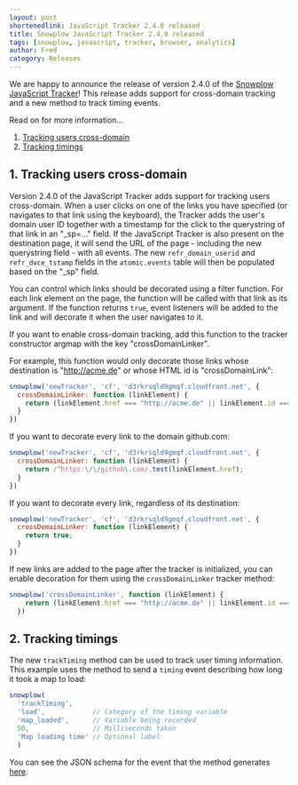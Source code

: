 ```yaml
---
layout: post
shortenedlink: JavaScript Tracker 2.4.0 released
title: Snowplow JavaScript Tracker 2.4.0 released
tags: [snowplow, javascript, tracker, browser, analytics]
author: Fred
category: Releases
---
```


We are happy to announce the release of version 2.4.0 of the [Snowplow JavaScript Tracker][release-240]! This release adds support for cross-domain tracking and a new method to track timing events.

Read on for more information...

1. [Tracking users cross-domain](/blog/2015/xx/xx/snowplow-javascript-tracker-2.4.0-released/#cross-domain)
1. [Tracking timings](/blog/2015/xx/xx/snowplow-javascript-tracker-2.4.0-released/#timing)

<!--more-->

<h2><a name="cross-domain">1. Tracking users cross-domain</a></h2>

Version 2.4.0 of the JavaScript Tracker adds support for tracking users cross-domain. When a user clicks on one of the links you have specified (or navigates to that link using the keyboard), the Tracker adds the user's domain user ID together with a timestamp for the click to the querystring of that link in an "_sp=..." field. If the JavaScript Tracker is also present on the destination page, it will send the URL of the page - including the new querystring field - with all events. The new `refr_domain_userid` and `refr_dvce_tstamp` fields in the `atomic.events` table will then be populated based on the "_sp" field.

You can control which links should be decorated using a filter function. For each link element on the page, the function will be called with that link as its argument. If the function returns `true`, event listeners will be added to the link and will decorate it when the user navigates to it.

If you want to enable cross-domain tracking, add this function to the tracker constructor argmap with the key "crossDomainLinker".

 For example, this function would only decorate those links whose destination is "http://acme.de" or whose HTML id is "crossDomainLink":

```javascript
snowplow('newTracker', 'cf', 'd3rkrsqld9gmqf.cloudfront.net', {
  crossDomainLinker: function (linkElement) {
    return (linkElement.href === "http://acme.de" || linkElement.id === "crossDomainLink");
  }
})
```

If you want to decorate every link to the domain github.com:

```javascript
snowplow('newTracker', 'cf', 'd3rkrsqld9gmqf.cloudfront.net', {
  crossDomainLinker: function (linkElement) {
    return /^https:\/\/github\.com/.test(linkElement.href);
  }
})
```

If you want to decorate every link, regardless of its destination:

```javascript
snowplow('newTracker', 'cf', 'd3rkrsqld9gmqf.cloudfront.net', {
  crossDomainLinker: function (linkElement) {
    return true;
  }
})
```

If new links are added to the page after the tracker is initialized, you can enable decoration for them using the `crossDomainLinker` tracker method:

```javascript
snowplow('crossDomainLinker', function (linkElement) {
    return (linkElement.href === "http://acme.de" || linkElement.id === "crossDomainLink");
  })
```

<h2><a name="timing">2. Tracking timings</a></h2>

The new `trackTiming` method can be used to track user timing information. This example uses the method to send a `timing` event describing how long it took a map to load:

```javascript
snowplow(
  'trackTiming',
  'load',            // Category of the timing variable
  'map_loaded',      // Variable being recorded
  50,                // Milliseconds taken
  'Map loading time' // Optional label
  )
```

You can see the JSON schema for the event that the method generates [here][timing-schema].

[release-240]: https://github.com/snowplow/snowplow-javascript-tracker/releases/tag/2.4.0
[timing-schema]: https://github.com/snowplow/iglu-central/blob/master/schemas/com.snowplowanalytics.snowplow/timing/jsonschema/1-0-0
